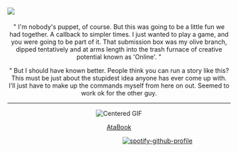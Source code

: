 # ![](https://komarev.com/ghpvc/?username=Iimbus&color=orange&style=flat&label=Sleeper+Agents)

<!-- dialogue -->

<p align="center">
  " I'm nobody's puppet, of course. But this was going to be a little fun we had together. A callback to simpler times. I just wanted to play a game, and you were going to be part of it. That submission box was my olive branch, dipped tentatively and at arms length into the trash furnace of creative potential known as 'Online'. "
</p>

<p align="center">
  " But I should have known better. People think you can run a story like this? This must be just about the stupidest idea anyone has ever come up with. I'll just have to make up the commands myself from here on out. Seemed to work ok for the other guy.
</p> 

___

<!-- panel -->

<p align="center">
  <img src="https://github.com/user-attachments/assets/35280fef-81ca-4077-83ab-4486abf9c800" alt="Centered GIF" />
</p>

<!-- link -->

<p align="center">
  <a href="https://blacksilence.atabook.org/">AtaBook</a> 
</p>

<!-- spotify -->

⠀⠀⠀⠀⠀⠀⠀⠀⠀⠀⠀⠀⠀⠀⠀⠀⠀⠀⠀⠀⠀⠀⠀ ⠀⠀[![spotify-github-profile](https://spotify-github-profile.kittinanx.com/api/view?uid=31eoartwwvi7637xugf2xowzc2d4&cover_image=true&theme=novatorem&show_offline=false&background_color=121212&interchange=false&bar_color=a8a199&bar_color_cover=false)](https://spotify-github-profile.kittinanx.com/api/view?uid=31eoartwwvi7637xugf2xowzc2d4&redirect=true)

